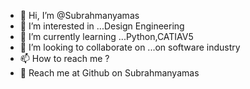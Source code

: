 - 👋 Hi, I’m @Subrahmanyamas
- 👀 I’m interested in ...Design Engineering 
- 🌱 I’m currently learning ...Python,CATIAV5 
- 💞️ I’m looking to collaborate on ...on software industry
- 📫 How to reach me ?
- 👀 Reach me at Github on Subrahmanyamas

<!---
Subrahmanyamas/Subrahmanyamas is a ✨ special ✨ repository because its `README.md` (this file) appears on your GitHub profile.
You can click the Preview link to take a look at your changes.
--->
